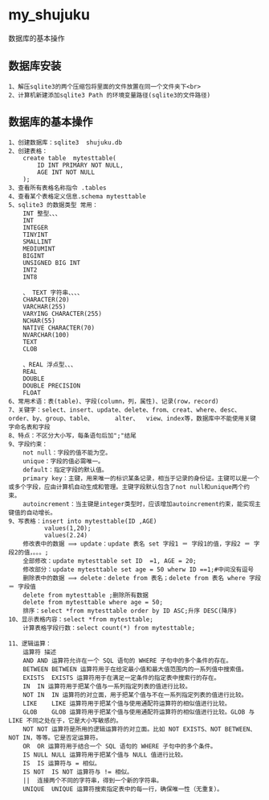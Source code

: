 # my_shujuku
数据库的基本操作
## 数据库安装
    1、解压sqlite3的两个压缩包将里面的文件放置在同一个文件夹下<br>
    2、计算机新建添加sqlite3 Path 的环境变量路径(sqlite3的文件路径)
## 数据库的基本操作
    1、创建数据库：sqlite3  shujuku.db
    2、创建表格：
        create table  mytesttable(
            ID INT PRIMARY NOT NULL,
            AGE INT NOT NULL
        );
    3、查看所有表格名称指令 .tables
    4、查看某个表格定义信息.schema mytesttable
    5、sqlite3 的数据类型 常用：
        INT 整型、、、
        INT
        INTEGER
        TINYINT
        SMALLINT
        MEDIUMINT
        BIGINT
        UNSIGNED BIG INT
        INT2
        INT8
    
        、 TEXT 字符串、、、、
        CHARACTER(20)
        VARCHAR(255)
        VARYING CHARACTER(255)
        NCHAR(55)
        NATIVE CHARACTER(70)
        NVARCHAR(100)
        TEXT
        CLOB
        
        、REAL 浮点型、、、
        REAL
        DOUBLE
        DOUBLE PRECISION
        FLOAT
    6、常用术语：表(table)、字段(column，列，属性)、记录(row，record)
    7、关键字：select、insert、update、delete、from、creat、where、desc、order、by、group、table、      alter、  view、index等，数据库中不能使用关键字命名表和字段
    8、特点：不区分大小写，每条语句后加";"结尾
    9、字段约束：
        not null：字段的值不能为空。
        unique：字段的值必需唯一。
        default：指定字段的默认值。
        primary key：主键，用来唯一的标识某条记录，相当于记录的身份证。主键可以是一个或多个字段，应由计算机自动生成和管理。主键字段默认包含了not null和unique两个约束。
        autoincrement：当主键是integer类型时，应该增加autoincrement约束，能实现主键值的自动增长。        
    9、写表格：insert into mytesttable(ID ,AGE)
              values(1,20);
              values(2.24)
        修改表中的数据 ⟹ update：update 表名 set 字段1 ＝ 字段1的值，字段2 ＝ 字段2的值，。。。;
        全部修改：update mytesttable set ID  =1, AGE = 20;
        修改部分：update mytesttable set age = 50 wherw ID ==1;#中间没有逗号
        删除表中的数据 ⟹ delete：delete from 表名；delete from 表名 where 字段 ＝ 字段值
        delete from mytesttable ;删除所有数据
        delete from mytesttable where age = 50;
        排序：select *from mytesttable order by ID ASC;升序 DESC(降序)
    10、显示表格内容：select *from mytesttable;
        计算表格字段行数：select count(*) from mytesttable;

    11、逻辑运算：
        运算符	描述
        AND	AND 运算符允许在一个 SQL 语句的 WHERE 子句中的多个条件的存在。
        BETWEEN	BETWEEN 运算符用于在给定最小值和最大值范围内的一系列值中搜索值。
        EXISTS	EXISTS 运算符用于在满足一定条件的指定表中搜索行的存在。
        IN	IN 运算符用于把某个值与一系列指定列表的值进行比较。
        NOT IN	IN 运算符的对立面，用于把某个值与不在一系列指定列表的值进行比较。
        LIKE	LIKE 运算符用于把某个值与使用通配符运算符的相似值进行比较。
        GLOB	GLOB 运算符用于把某个值与使用通配符运算符的相似值进行比较。GLOB 与 LIKE 不同之处在于，它是大小写敏感的。
        NOT	NOT 运算符是所用的逻辑运算符的对立面。比如 NOT EXISTS、NOT BETWEEN、NOT IN，等等。它是否定运算符。
        OR	OR 运算符用于结合一个 SQL 语句的 WHERE 子句中的多个条件。
        IS NULL	NULL 运算符用于把某个值与 NULL 值进行比较。
        IS	IS 运算符与 = 相似。
        IS NOT	IS NOT 运算符与 != 相似。
        ||	连接两个不同的字符串，得到一个新的字符串。
        UNIQUE	UNIQUE 运算符搜索指定表中的每一行，确保唯一性（无重复）。